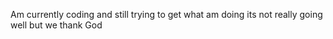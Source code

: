 Am currently coding and still trying to get what am doing
its not really going well but we thank God
